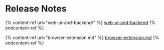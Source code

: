 # Release Notes

{% content-ref url="web-ui-and-backend/" %}
[web-ui-and-backend](web-ui-and-backend/)
{% endcontent-ref %}

{% content-ref url="browser-extension.md" %}
[browser-extension.md](browser-extension.md)
{% endcontent-ref %}
